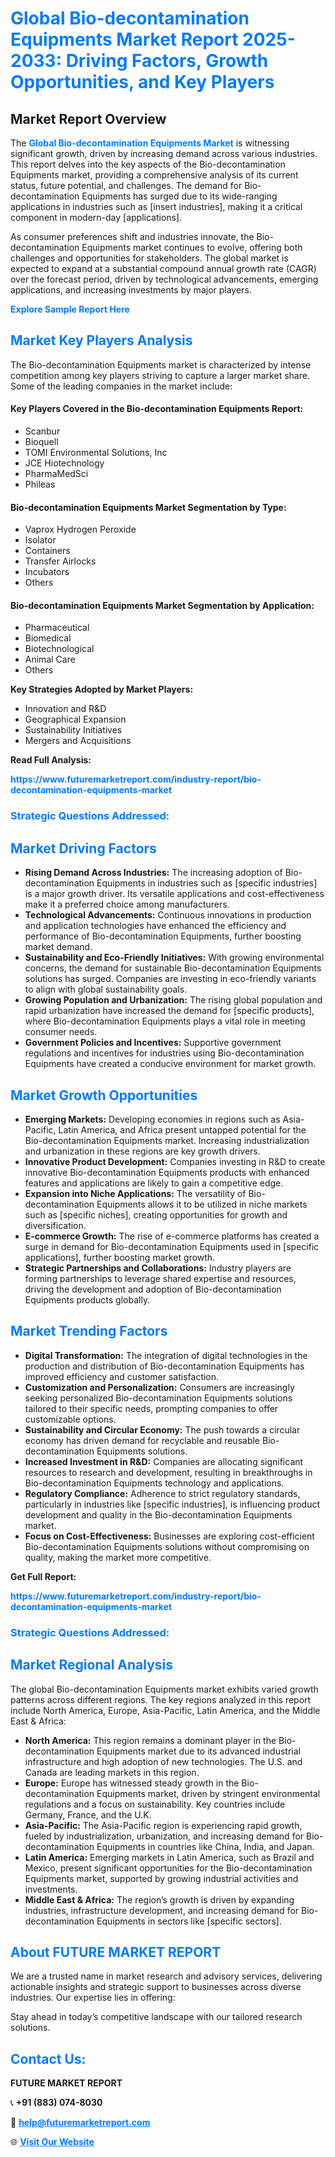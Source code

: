 <h1 style="color: #007BFF;">Global Bio-decontamination Equipments Market Report 2025-2033: Driving Factors, Growth Opportunities, and Key Players</h1>

<section id="overview">
<h2>Market Report Overview</h2>
<p>The <a href="https://www.futuremarketreport.com/industry-report/bio-decontamination-equipments-market" style="color: #007BFF; text-decoration: none;"><strong>Global Bio-decontamination Equipments Market</strong></a> is witnessing significant growth, driven by increasing demand across various industries. This report delves into the key aspects of the Bio-decontamination Equipments market, providing a comprehensive analysis of its current status, future potential, and challenges. The demand for Bio-decontamination Equipments has surged due to its wide-ranging applications in industries such as [insert industries], making it a critical component in modern-day [applications].</p>
<p>As consumer preferences shift and industries innovate, the Bio-decontamination Equipments market continues to evolve, offering both challenges and opportunities for stakeholders. The global market is expected to expand at a substantial compound annual growth rate (CAGR) over the forecast period, driven by technological advancements, emerging applications, and increasing investments by major players.</p>
</section>

<section id="overview">
<p><a href="https://www.futuremarketreport.com/request-sample/reportId=106944" style="color: #007BFF; text-decoration: none;"><strong>Explore Sample Report Here</strong></a></p>
</section>

<section id="key-players">
<h2 style="color: #007BFF;">Market Key Players Analysis</h2>
<p>The Bio-decontamination Equipments market is characterized by intense competition among key players striving to capture a larger market share. Some of the leading companies in the market include:</p>
<h4>Key Players Covered in the Bio-decontamination Equipments Report:</h4>
<ul><li>Scanbur</li><li>Bioquell</li><li>TOMI Environmental Solutions, Inc</li><li>JCE Hiotechnology</li><li>PharmaMedSci</li><li>Phileas</li></ul>
<h4>Bio-decontamination Equipments Market Segmentation by Type:</h4>
<ul><li>Vaprox Hydrogen Peroxide</li><li>Isolator</li><li>Containers</li><li>Transfer Airlocks</li><li>Incubators</li><li>Others</li></ul>

<h4>Bio-decontamination Equipments Market Segmentation by Application:</h4>
<ul><li>Pharmaceutical</li><li>Biomedical</li><li>Biotechnological</li><li>Animal Care</li><li>Others</li></ul>
<p><strong>Key Strategies Adopted by Market Players:</strong></p>
<ul>
<li>Innovation and R&D</li>
<li>Geographical Expansion</li>
<li>Sustainability Initiatives</li>
<li>Mergers and Acquisitions</li>
</ul>
</section>

<section>
<p><strong>Read Full Analysis: </strong></p><a href="https://www.futuremarketreport.com/industry-report/bio-decontamination-equipments-market" style="color: #007BFF; text-decoration: none;"><strong>https://www.futuremarketreport.com/industry-report/bio-decontamination-equipments-market</strong></a>
<h3 style="color: #007BFF;">Strategic Questions Addressed:</h3>
</section>

<section id="driving-factors">
<h2 style="color: #007BFF;">Market Driving Factors</h2>
<ul>
<li><strong>Rising Demand Across Industries:</strong> The increasing adoption of Bio-decontamination Equipments in industries such as [specific industries] is a major growth driver. Its versatile applications and cost-effectiveness make it a preferred choice among manufacturers.</li>
<li><strong>Technological Advancements:</strong> Continuous innovations in production and application technologies have enhanced the efficiency and performance of Bio-decontamination Equipments, further boosting market demand.</li>
<li><strong>Sustainability and Eco-Friendly Initiatives:</strong> With growing environmental concerns, the demand for sustainable Bio-decontamination Equipments solutions has surged. Companies are investing in eco-friendly variants to align with global sustainability goals.</li>
<li><strong>Growing Population and Urbanization:</strong> The rising global population and rapid urbanization have increased the demand for [specific products], where Bio-decontamination Equipments plays a vital role in meeting consumer needs.</li>
<li><strong>Government Policies and Incentives:</strong> Supportive government regulations and incentives for industries using Bio-decontamination Equipments have created a conducive environment for market growth.</li>
</ul>
</section>

<section id="growth-opportunities">
<h2 style="color: #007BFF;">Market Growth Opportunities</h2>
<ul>
<li><strong>Emerging Markets:</strong> Developing economies in regions such as Asia-Pacific, Latin America, and Africa present untapped potential for the Bio-decontamination Equipments market. Increasing industrialization and urbanization in these regions are key growth drivers.</li>
<li><strong>Innovative Product Development:</strong> Companies investing in R&D to create innovative Bio-decontamination Equipments products with enhanced features and applications are likely to gain a competitive edge.</li>
<li><strong>Expansion into Niche Applications:</strong> The versatility of Bio-decontamination Equipments allows it to be utilized in niche markets such as [specific niches], creating opportunities for growth and diversification.</li>
<li><strong>E-commerce Growth:</strong> The rise of e-commerce platforms has created a surge in demand for Bio-decontamination Equipments used in [specific applications], further boosting market growth.</li>
<li><strong>Strategic Partnerships and Collaborations:</strong> Industry players are forming partnerships to leverage shared expertise and resources, driving the development and adoption of Bio-decontamination Equipments products globally.</li>
</ul>
</section>

<section id="trending-factors">
<h2 style="color: #007BFF;">Market Trending Factors</h2>
<ul>
<li><strong>Digital Transformation:</strong> The integration of digital technologies in the production and distribution of Bio-decontamination Equipments has improved efficiency and customer satisfaction.</li>
<li><strong>Customization and Personalization:</strong> Consumers are increasingly seeking personalized Bio-decontamination Equipments solutions tailored to their specific needs, prompting companies to offer customizable options.</li>
<li><strong>Sustainability and Circular Economy:</strong> The push towards a circular economy has driven demand for recyclable and reusable Bio-decontamination Equipments solutions.</li>
<li><strong>Increased Investment in R&D:</strong> Companies are allocating significant resources to research and development, resulting in breakthroughs in Bio-decontamination Equipments technology and applications.</li>
<li><strong>Regulatory Compliance:</strong> Adherence to strict regulatory standards, particularly in industries like [specific industries], is influencing product development and quality in the Bio-decontamination Equipments market.</li>
<li><strong>Focus on Cost-Effectiveness:</strong> Businesses are exploring cost-efficient Bio-decontamination Equipments solutions without compromising on quality, making the market more competitive.</li>
</ul>
</section>

<section>
<p><strong>Get Full Report: </strong></p><a href="https://www.futuremarketreport.com/industry-report/bio-decontamination-equipments-market" style="color: #007BFF; text-decoration: none;"><strong>https://www.futuremarketreport.com/industry-report/bio-decontamination-equipments-market</strong></a>
<h3 style="color: #007BFF;">Strategic Questions Addressed:</h3>
</section>


<section id="regional-analysis">
<h2 style="color: #007BFF;">Market Regional Analysis</h2>
<p>The global Bio-decontamination Equipments market exhibits varied growth patterns across different regions. The key regions analyzed in this report include North America, Europe, Asia-Pacific, Latin America, and the Middle East & Africa:</p>
<ul>
<li><strong>North America:</strong> This region remains a dominant player in the Bio-decontamination Equipments market due to its advanced industrial infrastructure and high adoption of new technologies. The U.S. and Canada are leading markets in this region.</li>
<li><strong>Europe:</strong> Europe has witnessed steady growth in the Bio-decontamination Equipments market, driven by stringent environmental regulations and a focus on sustainability. Key countries include Germany, France, and the U.K.</li>
<li><strong>Asia-Pacific:</strong> The Asia-Pacific region is experiencing rapid growth, fueled by industrialization, urbanization, and increasing demand for Bio-decontamination Equipments in countries like China, India, and Japan.</li>
<li><strong>Latin America:</strong> Emerging markets in Latin America, such as Brazil and Mexico, present significant opportunities for the Bio-decontamination Equipments market, supported by growing industrial activities and investments.</li>
<li><strong>Middle East & Africa:</strong> The region’s growth is driven by expanding industries, infrastructure development, and increasing demand for Bio-decontamination Equipments in sectors like [specific sectors].</li>
</ul>
</section>

<footer>
<h2 style="color: #007BFF;">About FUTURE MARKET REPORT</h2>
<p>We are a trusted name in market research and advisory services, delivering actionable insights and strategic support to businesses across diverse industries. Our expertise lies in offering:</p>

<p>Stay ahead in today’s competitive landscape with our tailored research solutions.</p>

<h2 style="color: #007BFF;">Contact Us:</h2>
<p><strong>FUTURE MARKET REPORT</strong></p>
<p>📞 <strong>+91 (883) 074-8030</strong></p>
<p>📧 <strong><a href="mailto:help@futuremarketreport.com" style="color: #007BFF;">help@futuremarketreport.com</a></strong></p>
<p>🌐 <strong><a href="https://www.futuremarketreport.com/" style="color: #007BFF;">Visit Our Website</a></strong></p>
</footer>